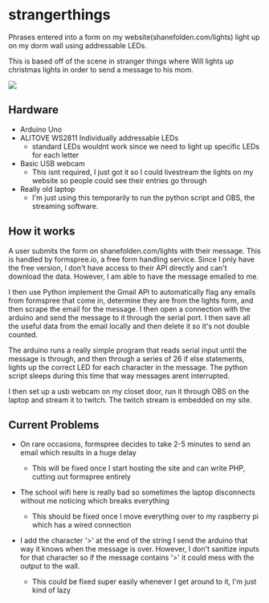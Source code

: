 # strangerthings
Phrases entered into a form on my website(shanefolden.com/lights) light up on my dorm wall using addressable LEDs.

This is based off of the scene in stranger things where Will lights up christmas lights in order to send a message to his mom.


![](outputgif.gif)


## Hardware
- Arduino Uno 
- ALITOVE WS2811 Individually addressable LEDs 
  - standard LEDs wouldnt work since we need to light up specific LEDs for each letter
- Basic USB webcam 
  - This isnt required, I just got it so I could livestream the lights on my website so people could see their entries go through
 - Really old laptop
    - I'm just using this temporarily to run the python script and OBS, the streaming software. 
  
## How it works

A user submits the form on shanefolden.com/lights with their message. This is handled by formspree.io, a free form handling service. Since I pnly have the free version, I don't have access to their API directly and can't download the data. However, I am able to have the message emailed to me. 

I then use Python implement the Gmail API  to automatically flag any emails from formspree that come in, determine they are from the lights form, and then scrape the email for the message. I then open a connection with the arduino and send the message to it through the serial port. I then save all the useful data from the email locally and then delete it so it's not double counted.

The arduino runs a really simple program that reads serial input until the message is through, and then through a series of 26 if else statements, lights up the correct LED for each character in the message. The python script sleeps during this time that way messages arent interrupted.

I then set up a usb webcam on my closet door, run it through OBS on the laptop and stream it to twitch. The twitch stream is embedded on my site. 

## Current Problems
- On rare occasions, formspree decides to take 2-5 minutes to send an email which results in a huge delay
  - This will be fixed once I start hosting the site and can write PHP, cutting out formspree entirely
  
- The school wifi here is really bad so sometimes the laptop disconnects without me noticing which breaks everything
  - This should be fixed once I move everything over to my raspberry pi which has a wired connection
  
- I add the character '>' at the end of the string I send the arduino that way it knows when the message is over. However, I don't sanitize inputs for that character so if the message contains '>' it could mess with the output to the wall. 
    - This could be fixed super easily whenever I get around to it, I'm just kind of lazy
 



